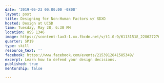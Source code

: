 ```yaml
---
date: '2019-05-23 00:00:00 -0800'
layout: post
title: Designing for Non-Human Factors w/ SDXD
hosted: Design at UCSD
time: Tuesday, May 28, 6:30 PM
location: HSS 1346
image: https://scontent-lax3-1.xx.fbcdn.net/v/t1.0-9/61131518_2286272701613188_3346628058797834240_o.jpg?_nc_cat=110&_nc_eui2=AeHpGfH_nCTxgs0s2YxvecljsfInVSRJNP3_Cmn6zbRI5sWYH7sTSQSlRQurCSB7e8g-bqpqAEzRY9x9yltArFPx6NPqu5s6_sDkYsncyoyhfQ&_nc_oc=AQl3rcZ5A-H-raoKsEyn3vhzepHDp_n6kvFibDFVENRc5yxhIK2q2tU8wfqc-gW_SBw&_nc_ht=scontent-lax3-1.xx&oh=a06a01b643438f99abcf100dfde9514f&oe=5D5C0DD9
quarter: SP19
type: skill
resource_text: ''
facebook: https://www.facebook.com/events/2153912841585349/
excerpt: Learn how to defend your design decisions.
published: true
mentorship: false

---
```

